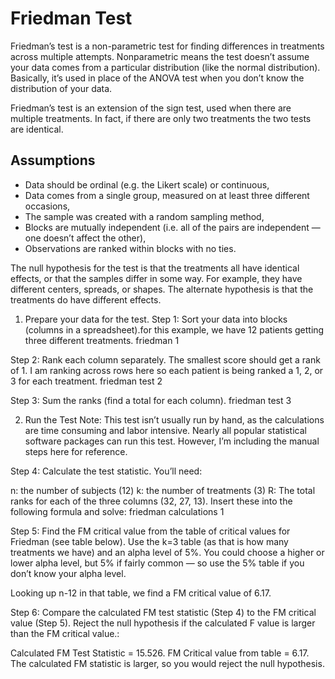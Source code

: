 # Friedman Test
Friedman’s test is a non-parametric test for finding differences in treatments across multiple attempts. Nonparametric means the test doesn’t assume your data comes from a particular distribution (like the normal distribution). Basically, it’s used in place of the ANOVA test when you don’t know the distribution of your data.

Friedman’s test is an extension of the sign test, used when there are multiple treatments. In fact, if there are only two treatments the two tests are identical.

## Assumptions
* Data should be ordinal (e.g. the Likert scale) or continuous,
* Data comes from a single group, measured on at least three different occasions,
* The sample was created with a random sampling method,
* Blocks are mutually independent (i.e. all of the pairs are independent — one doesn’t affect the other),
* Observations are ranked within blocks with no ties.

The null hypothesis for the test is that the treatments all have identical effects, or that the samples differ in some way. For example, they have different centers, spreads, or shapes. The alternate hypothesis is that the treatments do have different effects.

1. Prepare your data for the test.
Step 1: Sort your data into blocks (columns in a spreadsheet).for this example, we have 12 patients getting three different treatments.
friedman 1


Step 2: Rank each column separately. The smallest score should get a rank of 1. I am ranking across rows here so each patient is being ranked a 1, 2, or 3 for each treatment.
friedman test 2


Step 3: Sum the ranks (find a total for each column).
friedman test 3


2. Run the Test
Note: This test isn’t usually run by hand, as the calculations are time consuming and labor intensive. Nearly all popular statistical software packages can run this test. However, I’m including the manual steps here for reference.

Step 4: Calculate the test statistic. You’ll need:

n: the number of subjects (12)
k: the number of treatments (3)
R: The total ranks for each of the three columns (32, 27, 13).
Insert these into the following formula and solve:
friedman calculations 1



Step 5: Find the FM critical value from the table of critical values for Friedman (see table below).
Use the k=3 table (as that is how many treatments we have) and an alpha level of 5%. You could choose a higher or lower alpha level, but 5% if fairly common — so use the 5% table if you don’t know your alpha level.

Looking up n-12 in that table, we find a FM critical value of 6.17.

Step 6: Compare the calculated FM test statistic (Step 4) to the FM critical value (Step 5). Reject the null hypothesis if the calculated F value is larger than the FM critical value.:

Calculated FM Test Statistic = 15.526.
FM Critical value from table = 6.17.
The calculated FM statistic is larger, so you would reject the null hypothesis.

